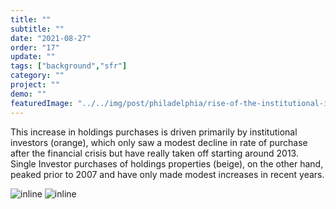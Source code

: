 ```yaml
---
title: "" 
subtitle: ""
date: "2021-08-27"
order: "17"
update: ""
tags: ["background","sfr"]
category: ""
project: ""
demo: ""
featuredImage: "../../img/post/philadelphia/rise-of-the-institutional-investor/inst_holdings_single_holdings_barchart.png"
---
```


This increase in holdings purchases is driven primarily by institutional investors (orange), which only saw a modest decline in rate of purchase after the financial crisis but have really taken off starting around 2013. Single Investor purchases of holdings properties (beige), on the other hand, peaked prior to 2007 and have only made modest increases in recent years.  

![inline]("/../../img/post/philadelphia/rise-of-the-institutional-investor/inst_holdings_single_holdings_barchart.png")
![inline]("/../../img/post/philadelphia/rise-of-the-institutional-investor/inst_holdings_single_holdings_legend.png")
